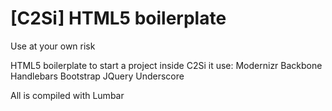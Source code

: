 [C2Si] HTML5 boilerplate
================
Use at your own risk

HTML5 boilerplate to start a project inside C2Si
it use:
Modernizr
Backbone
Handlebars
Bootstrap
JQuery
Underscore

All is compiled with Lumbar